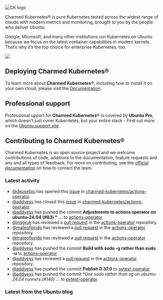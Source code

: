 ![CK logo](https://assets.ubuntu.com/v1/451d4cf4-Charmed+Kubernetes_RGB_onWhite_2022.svg)

Charmed Kubernetes® is pure Kubernetes tested across the widest range of clouds with modern metrics and monitoring, brought to you by the people who deliver Ubuntu.

Google, Microsoft, and many other institutions run Kubernetes on Ubuntu because we focus on the latest container capabilities in modern kernels. That’s why it’s the top choice for enterprise Kubernetes, too.

![](https://assets.ubuntu.com/v1/843c77b6-juju-at-a-glace.svg)

## Deploying Charmed Kubernetes®

To learn more about **Charmed Kubernetes**®, including how to install it on your own cloud, please visit the [Documentation][docs].

## Professional support

Professional upport for **Charmed Kubernetes**® is covered by **Ubuntu Pro**, which doesn't just cover Kubernetes, but your entire stack - Find out more on the [Ubuntu support site](https://ubuntu.com/support).

## Contributing to Charmed Kubernetes®

Charmed Kubernetes is an open source project and we welcome contributions of code, additions to the documentation, feature requests and any and all types of feedback. For more on contributing, see the [official documentation][get-in-touch] on how to contact the team.

<!-- LINKS -->
[docs]: https://ubuntu.com/kubernetes/docs
[get-in-touch]: https://ubuntu.com/kubernetes/docs/get-in-touch

### Latest activity

<!-- activity starts -->
 - [@deusebio](https://github.com/deusebio) has opened this [issue](https://github.com/charmed-kubernetes/actions-operator/issues/84) in [charmed-kubernetes/actions-operator](https://api.github.com/repos/charmed-kubernetes/actions-operator).
 - [@addyess](https://github.com/addyess) has closed this [issue](https://github.com/charmed-kubernetes/actions-operator/issues/82) in [charmed-kubernetes/actions-operator](https://api.github.com/repos/charmed-kubernetes/actions-operator).
 - [@addyess](https://github.com/addyess) has pushed the commit **Adjustments to actions operator on ubuntu-24.04 (#83)  * ...** to [actions-operator](https://github.com/charmed-kubernetes/actions-operator)
 - [@jnsgruk](https://github.com/jnsgruk) has reviewed a [pull request](https://github.com/charmed-kubernetes/actions-operator/pull/83) in the [actions-operator](https://github.com/charmed-kubernetes/actions-operator) repository.
 - [@mateoflorido](https://github.com/mateoflorido) has reviewed a [pull request](https://github.com/charmed-kubernetes/actions-operator/pull/83) in the [actions-operator](https://github.com/charmed-kubernetes/actions-operator) repository.
 - [@mateoflorido](https://github.com/mateoflorido) has reviewed a [pull request](https://github.com/charmed-kubernetes/actions-operator/pull/83) in the [actions-operator](https://github.com/charmed-kubernetes/actions-operator) repository.
 - [@addyess](https://github.com/addyess) has pushed the commit **Build with sudo -g rather than sudo -u** to [actions-operator](https://github.com/charmed-kubernetes/actions-operator)
 - [@addyess](https://github.com/addyess) has reviewed a [pull request](https://github.com/charmed-kubernetes/actions-operator/pull/83) in the [actions-operator](https://github.com/charmed-kubernetes/actions-operator) repository.
 - [@addyess](https://github.com/addyess) has pushed the commit **Publish 0.37.0** to [pytest-operator](https://github.com/charmed-kubernetes/pytest-operator)
 - [@addyess](https://github.com/addyess) has pushed the commit **Use sudo rather than sg on ubuntu-24.04 runners (#140)  *...** to [pytest-operator](https://github.com/charmed-kubernetes/pytest-operator)
<!-- activity ends -->

<!-- roadmap starts -->

<!-- roadmap ends -->

### Latest from the Ubuntu blog

<!-- blog starts -->

<!-- blog ends -->
